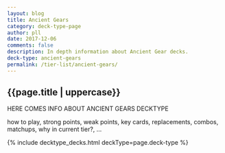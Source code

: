 ```yaml
---
layout: blog
title: Ancient Gears
category: deck-type-page
author: pll
date: 2017-12-06
comments: false
description: In depth information about Ancient Gear decks.
deck-type: ancient-gears
permalink: /tier-list/ancient-gears/ 
---
```


<div class="section">
    <h2>{{page.title | uppercase}}</h2>
    <p>HERE COMES INFO ABOUT ANCIENT GEARS DECKTYPE</p>
    <p>how to play, strong points, weak points, key cards, replacements, combos, matchups, why in current tier?, ...</p>
</div>

{% include decktype_decks.html deckType=page.deck-type %}